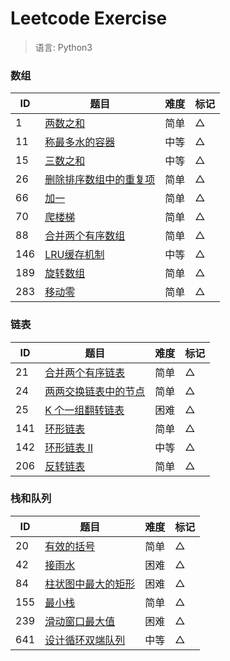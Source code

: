 # Leetcode Exercise

> 语言: Python3

### 数组

ID   | 题目                                         |  难度  |  标记 
--   |--                                           |--     |--
1    | [两数之和](1_two_sum)                          | 简单   |  △
11   | [称最多水的容器](11_container_with_most_water) | 中等   |  △
15   | [三数之和](15_3sum)                           | 中等   |  △
26   | [删除排序数组中的重复项](26_remove_duplicates_from_sorted_array) | 简单   |  △
66   | [加一](66_plus_one)                           | 简单   |  △
70   | [爬楼梯](70_climbing_stairs)                  | 简单   |  △
88   | [合并两个有序数组](88_merge_sorted_array)       | 简单   |  △
146  | [LRU缓存机制](146_lru_cache)                  | 中等   |  △
189  | [旋转数组](189_rotate_array)                    | 简单   |  △
283  | [移动零](283_move_zeroes)                     | 简单   |  △


### 链表

ID   | 题目                                           |  难度  |  标记 
--   |--                                              |--     |--
21   |  [合并两个有序链表](21_merge_two_sorted_lists)    | 简单   |  △
24   |  [两两交换链表中的节点](24_swap_nodes_in_pairs)   | 简单   |  △
25   |  [K 个一组翻转链表](25_reverse_nodes_in_k_group) | 困难   |  △
141  |  [环形链表](141_linked_list_cycle)              | 简单   |  △
142  |  [环形链表 II](142_linked_list_cycle_2)         | 中等   |  △
206  |  [反转链表](206_reverse_linked_list)            | 简单   |  △
 
 
### 栈和队列

ID   | 题目                                           |  难度  |  标记 
--   |--                                              |--     |--
20   |  [有效的括号](20_valid_parentheses)              | 简单   |  △
42   |  [接雨水](42_trapping_rain_water)               | 困难   |  △
84   |  [柱状图中最大的矩形](84_largest_rectangle_in_histogram)   | 困难   |  △
155  |  [最小栈](155_min_stack)                        | 简单   |  △
239  |  [滑动窗口最大值](239_sliding_window_maximum)    | 困难   |  △
641  |  [设计循环双端队列](641_design_circular_deque)    | 中等   |  △
